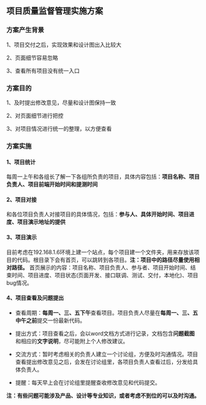 ## 项目质量监督管理实施方案

### 方案产生背景
  1、项目交付之后，实现效果和设计图出入比较大
  
  2、页面细节容易忽略
  
  3、查看所有项目没有统一入口
  
### 方案目的
  1、及时提出修改意见，尽量和设计图保持一致
  
  2、对页面细节进行把控
  
  3、对项目情况进行统一的整理，以方便查看
  
### 方案实施

#### 1、项目统计
每周一上午和各组长了解一下各组所负责的项目，具体内容包括：**项目名称、项目负责人、项目前端开始时间和提测时间**
#### 2、项目对接
和各位项目负责人对接项目的具体情况，包括：**参与人、具体开始时间、项目进度、项目演示地址的提供**
#### 3、项目演示
目前考虑在192.168.1.6环境上建一个站点，每个项目建一个文件夹，用来存放该项目的代码。根目录下会有首页，可以跳转到各项目。**注：项目中的路径尽量使用相对路径。**
首页展示的内容：项目名称、项目负责人、参与者、项目开始时间、结束时间、项目进度、项目状态(页面开发、接口联调、测试、交付，本地化)、项目bug情况。
#### 4、项目查看及问题提出

* 查看周期：**每周一、三、五下午**查看项目。项目负责人尽量在**每周一、三、五中午之前**提交一份最新代码。

* 提出方式：项目查看之后，会以word文档方式进行记录，文档包含**问题截图**和相应的**文字说明**，尽可能附上个人修改建议。

* 交流方式：暂时考虑相关的负责人建立一个讨论组，方便及时沟通情况。项目查看提出修改意见之后，会发在讨论组里，各项目负责人查看过后，分发给具体负责人。

* 提醒：每天早上会在讨论组里提醒查收修改意见和代码提交。

**注：有些问题可能涉及产品、设计等专业知识，或者考虑不到位的可以及时沟通。**
